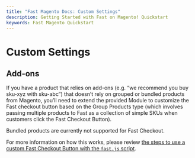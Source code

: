 ```yaml
---
title: "Fast Magento Docs: Custom Settings"
description: Getting Started with Fast on Magento! Quickstart
keywords: Fast Magento Quickstart
---
```


# Custom Settings

## Add-ons

If you have a product that relies on add-ons (e.g. “we recommend you buy sku-xyz with sku-abc”) that doesn’t rely on grouped or bundled products from Magento, you’ll need to extend the provided Module to customize the Fast checkout button based on the Group Products type (which involves passing multiple products to Fast as a collection of simple SKUs when customers click the Fast Checkout Button).

Bundled products are currently not supported for Fast Checkout.

For more information on how this works, please review [the steps to use a custom Fast Checkout Button with the `fast.js` script](/developer-portal/for-developers/custom-integration/setup/add-fast-js-to-page#use-the-fast-checkout-button---the-standard-approach).
